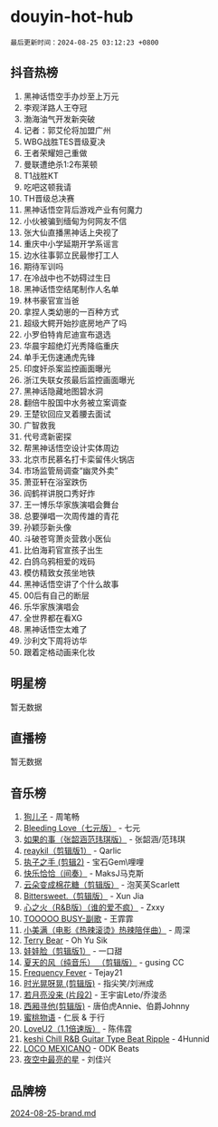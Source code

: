 # douyin-hot-hub

`最后更新时间：2024-08-25 03:12:23 +0800`

## 抖音热榜

1. 黑神话悟空手办炒至上万元
1. 李观洋路人王夺冠
1. 渤海油气开发新突破
1. 记者：郭艾伦将加盟广州
1. WBG战胜TES晋级夏决
1. 王者荣耀妲己重做
1. 曼联遭绝杀1:2布莱顿
1. T1战胜KT
1. 吃吧这顿我请
1. TH晋级总决赛
1. 黑神话悟空背后游戏产业有何魔力
1. 小伙被骗到缅甸为何网友不信
1. 张大仙直播黑神话上央视了
1. 重庆中小学延期开学系谣言
1. 边水往事郭立民最惨打工人
1. 期待军训吗
1. 在冷战中也不妨碍过生日
1. 黑神话悟空结尾制作人名单
1. 林书豪官宣当爸
1. 拿捏人类幼崽的一百种方式
1. 超级大鳄开始抄底房地产了吗
1. 小罗伯特肯尼迪宣布退选
1. 华晨宇超绝灯光秀降临重庆
1. 单手无伤速通虎先锋
1. 印度奸杀案监控画面曝光
1. 浙江失联女孩最后监控画面曝光
1. 黑神话隐藏地图碧水洞
1. 翻倍牛股国中水务被立案调查
1. 王楚钦回应叉着腰去面试
1. 广智救我
1. 代号鸢新密探
1. 帮黑神话悟空设计实体周边
1. 北京市民慕名打卡栾留伟火锅店
1. 市场监管局调查“幽灵外卖”
1. 萧亚轩在浴室跌伤
1. 阎鹤祥讲脱口秀好炸
1. 王一博乐华家族演唱会舞台
1. 总要弹唱一次周传雄的青花
1. 孙颖莎新头像
1. 斗破苍穹萧炎营救小医仙
1. 比伯海莉官宣孩子出生
1. 白鸽乌鸦相爱的戏码
1. 模仿精致女孩坐地铁
1. 黑神话悟空讲了个什么故事
1. 00后有自己的断层
1. 乐华家族演唱会
1. 全世界都在看XG
1. 黑神话悟空太难了
1. 沙利文下周将访华
1. 跟着定格动画来化妆

## 明星榜

暂无数据

## 直播榜

暂无数据

## 音乐榜

1. [狗儿子](https://sf5-hl-cdn-tos.douyinstatic.com/obj/tos-cn-ve-2774/osvuItF7HhQ8nfz5BHDCMbu5ZOmgxBGtmcEpfn) - 周笔畅
1. [Bleeding Love（七元版）](https://sf5-hl-cdn-tos.douyinstatic.com/obj/tos-cn-ve-2774/oEgC9eZFHQ1MfSRnrfkzFp8AayDWqAQMABBgUs) - 七元
1. [如果的事（张韶涵范玮琪版）](https://sf5-hl-cdn-tos.douyinstatic.com/obj/tos-cn-ve-2774/owI7MDDyzHddFIDNOFiTf8qYP1fafEiAgmjsCv) - 张韶涵/范玮琪
1. [reaykil（剪辑版1）](https://sf3-cdn-tos.douyinstatic.com/obj/tos-cn-ve-2774/osSIWpEdiiBoAWKQMsIBhmw1wUEJn5z20ANfA9) - Qarlic
1. [执子之手 (剪辑2)](https://sf5-hl-cdn-tos.douyinstatic.com/obj/tos-cn-ve-2774/oUoZLQjCc31XzqsBnBQUNgeKtYPBcgbFDwtfcu) - 宝石Gem\哩哩
1. [快乐恰恰（间奏）](https://sf6-cdn-tos.douyinstatic.com/obj/tos-cn-ve-2774/oMesum3HvWQXJxuMFeVYzf54o2QzH5aEBPOCAn) - MaksJ马克斯
1. [云朵变成棉花糖（剪辑版）](https://sf3-cdn-tos.douyinstatic.com/obj/tos-cn-ve-2774/o8LC84GQLALFfXeyJmh8KE61byVQYMMeAZLfEI) - 泡芙芙Scarlett
1. [Bittersweet.（剪辑版）](https://sf5-hl-cdn-tos.douyinstatic.com/obj/tos-cn-ve-2774/oIR5xcAceFQosUeHXGzNQpCesIBELaANA2RYoJ) - Xun Jia
1. [心之火（R&B版）（谁的爱不疯）](https://sf3-cdn-tos.douyinstatic.com/obj/tos-cn-ve-2774/okemkEDaIBBE3OosftCgMxlFkLQZRw37t36ZQv) - Zxxy
1. [TOOOOO BUSY-副歌](https://sf5-hl-cdn-tos.douyinstatic.com/obj/tos-cn-ve-2774/o0fmjGZetNDjSM5EimFs2QlzBg30YgByJMRQrC) - 王霏霏
1. [小美满（电影《热辣滚烫》热辣陪伴曲）](https://sf5-hl-cdn-tos.douyinstatic.com/obj/tos-cn-ve-2774/o0GAn2lSgfZIDUgtevCGDQYnFg4CwnrBaxbTZL) - 周深
1. [Terry Bear](https://sf5-hl-cdn-tos.douyinstatic.com/obj/tos-cn-ve-2774/oY98zQoBzAv3LMriiCP1nBInWAHWfS2wisMjSc) - Oh Yu Sik
1. [娃娃脸（剪辑版1）](https://sf5-hl-cdn-tos.douyinstatic.com/obj/tos-cn-ve-2774/oIimSCgQoNUePTAZ1Ba7TeADY4KetGYsVFeaaB) - 一口甜
1. [夏天的风（纯音乐） （剪辑版）](https://sf3-cdn-tos.douyinstatic.com/obj/tos-cn-ve-2774/oUzLjBZZFQAoNRmGokEeD5zfQCObp6UeFAnTa6) - gusing CC
1. [Frequency Fever](https://sf3-cdn-tos.douyinstatic.com/obj/tos-cn-ve-2774/os94PCgvfCQSGh1ogDZmrFB6eEACFtZXwHEYHh) - Tejay21
1. [时光晃呀晃 (剪辑版)](https://sf5-hl-cdn-tos.douyinstatic.com/obj/tos-cn-ve-2774/o8ACeQem3gwI1x3GIYGAfKG0LJebKFRJDwRwyW) - 指尖笑/刘洲成
1. [若月亮没来 (片段2)](https://sf5-hl-cdn-tos.douyinstatic.com/obj/tos-cn-ve-2774/ocQavLLjkCOeDxGyYeIMGgNAIwJ0QXE1Ve3Fzv) - 王宇宙Leto/乔浚丞
1. [西厢寻他(剪辑版)](https://sf5-hl-cdn-tos.douyinstatic.com/obj/tos-cn-ve-2774/oUsAVfAQKlRNxEv5qxvIB8o5qmIWUcXbzJKJhw) - 唐伯虎Annie、伯爵Johnny
1. [蜜桃物语](https://sf5-hl-cdn-tos.douyinstatic.com/obj/tos-cn-ve-2774/oIhOSCZtIACtYU4XQkngiW9kCBfVD1Fz9IYeqL) - 仁辰 & 于行
1. [LoveU2（1.1倍速版）](https://sf5-hl-cdn-tos.douyinstatic.com/obj/tos-cn-ve-2774/oQMeDffLaEmgMwgCOEMAFCI6INzoFPgWdD0rsa) - 陈伟霆
1. [keshi Chill R&B Guitar Type Beat Ripple](https://sf3-cdn-tos.douyinstatic.com/obj/tos-cn-ve-2774/okQIfmitAB3HpgZQo0YCEFEACcDhQngn0fkFIC) - 4Hunnid
1. [LOCO MEXICANO](https://sf3-cdn-tos.douyinstatic.com/obj/tos-cn-ve-2774/owxVoxJorA4ILBfsMAjU6t7O1xW9w0tS7EYzh6) - ODK Beats
1. [夜空中最亮的星](https://sf3-cdn-tos.douyinstatic.com/obj/tos-cn-ve-2774/o4IfgGwqqnFeXEMGaS8JBzJAdayAaCeoxqbjCD) - 刘佳兴

## 品牌榜

[2024-08-25-brand.md](2024-08-25-brand.md)
